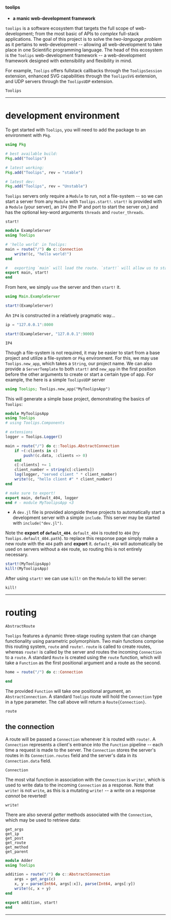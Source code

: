 #### toolips
- **a manic web-development framework**

`toolips` is a software ecosystem that targets the full scope of web-development; from the most basic of APIs to *complex* full-stack applications. The goal of this project is to solve the *two-language problem* as it pertains to web-development -- allowing all web-development to take place in one Scientific programming language. The head of this ecosystem is the `Toolips` 
web-development framework -- a web-development framework designed with extensibility and flexibility in mind. 

For example, `Toolips` offers fullstack callbacks through the `ToolipsSession` extension, enhanced SVG capabilities through the `ToolipsSVG` extension, and UDP servers through the `ToolipsUDP` extension.
```docstrings
Toolips
```

---
# development environment
To get started with `Toolips`, you will need to add the package to an environment with `Pkg`.
```julia
using Pkg

# best available build:
Pkg.add("Toolips")

# latest working:
Pkg.add("Toolips", rev = "stable")

# latest dev:
Pkg.add("Toolips", rev = "Unstable")
```
`Toolips` servers only require a `Module` to run, not a file-system -- so we can start a server from any `Module` with `Toolips.start!`. 
`start!` is provided with a `Module` (your server), an `IP4` (the IP and port to start the server on,) and has the optional key-word arguments `threads` and `router_threads`.
```docstrings
start!
```
```julia
module ExampleServer
using Toolips

# 'hello world' in Toolips:
main = route("/") do c::Connection
    write!(c, "hello world!")
end

#   exporting `main` will load the route. `start!` will allow us to start the server.
export main, start!
end
```
From here, we simply `use` the server and then `start!` it.
```julia
using Main.ExampleServer

start!(ExampleServer)
```
An `IP4` is constructed in a relatively pragmatic way...
```julia
ip = "127.0.0.1":8000
```
```julia
start!(ExampleServer, "127.0.0.1":9000)
```
```docstrings
IP4
```
Though a file-system is not required, it may be easier to start from a base project and utilize a file-system or `Pkg` environment. 
For this, we may use `Toolips.new_app`, which takes a `String`, our project name. We can also provide a `ServerTemplate` to both 
`start!` and `new_app` in the first position before the other arguments to create or start a certain type of app. For example, 
the here is a simple `ToolipsUDP` server
```julia
using Toolips; Toolips.new_app("MyToolipsApp")
```
This will generate a simple base project, demonstrating the basics of `Toolips`:
```julia
module MyToolipsApp
using Toolips
# using Toolips.Components

# extensions
logger = Toolips.Logger()

main = route("/") do c::Toolips.AbstractConnection
    if ~(:clients in c)
        push!(c.data, :clients => 0)
    end
    c[:clients] += 1
    client_number = string(c[:clients])
    log(logger, "served client " * client_number)
    write!(c, "hello client #" * client_number)
end

# make sure to export!
export main, default_404, logger
end # - module MyToolipsApp <3
```
- A `dev.jl` file is provided alongside these projects to automatically start a development server with a simple `include`. This server may be started with `include("dev.jl")`.


Note the **export of `default_404`**. `default_404` is routed to `404` (try `Toolips.default_404.path`). to replace this response page simply make a new route with the `404` path and **export** it. `default_404` will automatically be used on servers without a `404` route, so routing this is not entirely necessary.
```julia
start!(MyToolipsApp)
kill!(MyToolipsApp)
```
After using `start!` we can use `kill!` on the `Module` to kill the server:
```docstrings
kill!
```
---
# routing
```docstrings
AbstractRoute
```
`Toolips` features a dynamic three-stage routing system that can change functionality using parametric polymorphism. Two main functions comprise this routing system, `route` and `route!`. `route` is called to create routes, whereas `route!` is called by the server and routes the incoming `Connection` to a `route`. A standard `Route` is created using the `route` function, which will take a `Function` as the first positional argument and a route as the second.
```julia
home = route("/") do c::Connection

end
```
The provided `Function` will take one positional argument, an `AbstractConnection`. A standard `Toolips` route will hold the `Connection` type in a type parameter. The call above will return a `Route{Connection}`. 
```docstrings
route
```
## the connection
A route will be passed a `Connection` whenever it is routed with `route!`. A `Connection` represents a client's entrance into the `Function` pipeline -- each time a request is made to the server. The `Connection` stores the server's routes in its `Connection.routes` field and the server's data in its `Connection.data` field. 
```docstrings
Connection
```
The most vital function in association with the `Connection` is `write!`, which is used to write data to the incoming `Connection` as a response. Note that `write!` is not `write`, as this is a mutating `write!` -- a write on a response *cannot* be reverted!
```docstrings
write!
```
There are also several *getter* methods associated with the `Connection`, which may be used to retrieve data:
```docstrings
get_args
get_ip
get_post
get_route
get_method
get_parent
```
```julia
module Adder
using Toolips

addition = route("/") do c::AbstractConnection
    args = get_args(c)
    x, y = parse(Int64, args[:x]), parse(Int64, args[:y])
    write!(c, x + y)
end

export addition, start!
end
```
---